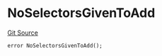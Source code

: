 # NoSelectorsGivenToAdd
[Git Source](https://github.com/thrackle-io/Tron/blob/afc52571532b132ea1dea91ad1d1f1af07381e8a/src/economic/ruleProcessor/tagged/TaggedRuleProcessorDiamondLib.sol)


```solidity
error NoSelectorsGivenToAdd();
```

